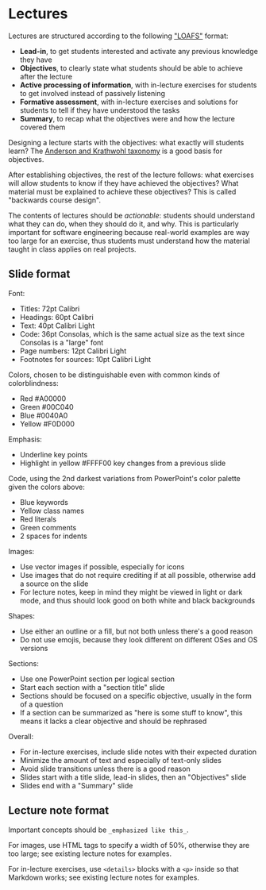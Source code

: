 # Lectures

Lectures are structured according to the following ["LOAFS"](https://tube.switch.ch/videos/af20b0a8) format:
- **Lead-in**, to get students interested and activate any previous knowledge they have
- **Objectives**, to clearly state what students should be able to achieve after the lecture
- **Active processing of information**, with in-lecture exercises for students to get involved instead of passively listening
- **Formative assessment**, with in-lecture exercises and solutions for students to tell if they have understood the tasks
- **Summary**, to recap what the objectives were and how the lecture covered them

Designing a lecture starts with the objectives: what exactly will students learn?
The [Anderson and Krathwohl taxonomy](https://www.depauw.edu/files/resources/krathwohl.pdf) is a good basis for objectives.

After establishing objectives, the rest of the lecture follows: what exercises will allow students to know if they have achieved the objectives?
What material must be explained to achieve these objectives? This is called "backwards course design".

The contents of lectures should be _actionable_: students should understand what they can do, when they should do it, and why.
This is particularly important for software engineering because real-world examples are way too large for an exercise,
thus students must understand how the material taught in class applies on real projects.


## Slide format

Font:
- Titles: 72pt Calibri
- Headings: 60pt Calibri
- Text: 40pt Calibri Light
- Code: 36pt Consolas, which is the same actual size as the text since Consolas is a "large" font
- Page numbers: 12pt Calibri Light
- Footnotes for sources: 10pt Calibri Light

Colors, chosen to be distinguishable even with common kinds of colorblindness:
- Red #A00000
- Green #00C040
- Blue #0040A0
- Yellow #F0D000

Emphasis:
- Underline key points
- Highlight in yellow #FFFF00 key changes from a previous slide

Code, using the 2nd darkest variations from PowerPoint's color palette given the colors above:
- Blue keywords
- Yellow class names
- Red literals
- Green comments
- 2 spaces for indents

Images:
- Use vector images if possible, especially for icons
- Use images that do not require crediting if at all possible, otherwise add a source on the slide
- For lecture notes, keep in mind they might be viewed in light or dark mode, and thus should look good on both white and black backgrounds

Shapes:
- Use either an outline or a fill, but not both unless there's a good reason
- Do not use emojis, because they look different on different OSes and OS versions

Sections:
- Use one PowerPoint section per logical section
- Start each section with a "section title" slide
- Sections should be focused on a specific objective, usually in the form of a question
- If a section can be summarized as "here is some stuff to know", this means it lacks a clear objective and should be rephrased

Overall:
- For in-lecture exercises, include slide notes with their expected duration
- Minimize the amount of text and especially of text-only slides
- Avoid slide transitions unless there is a good reason
- Slides start with a title slide, lead-in slides, then an "Objectives" slide
- Slides end with a "Summary" slide


## Lecture note format

Important concepts should be `_emphasized like this_`.

For images, use HTML tags to specify a width of 50%, otherwise they are too large; see existing lecture notes for examples.

For in-lecture exercises, use `<details>` blocks with a `<p>` inside so that Markdown works; see existing lecture notes for examples.
